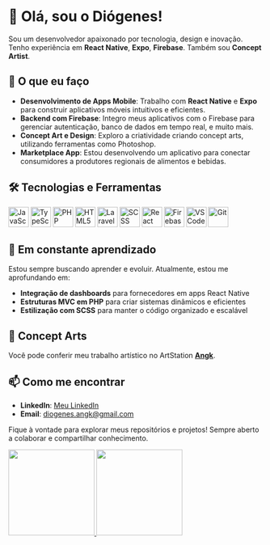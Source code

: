 # 👋 Olá, sou o Diógenes!

Sou um desenvolvedor apaixonado por tecnologia, design e inovação. Tenho experiência em **React Native**, **Expo**, **Firebase**. Também sou **Concept Artist**.

## 🚀 O que eu faço
- **Desenvolvimento de Apps Mobile**: Trabalho com **React Native** e **Expo** para construir aplicativos móveis intuitivos e eficientes.
- **Backend com Firebase**: Integro meus aplicativos com o Firebase para gerenciar autenticação, banco de dados em tempo real, e muito mais.
- **Concept Art e Design**: Exploro a criatividade criando concept arts, utilizando ferramentas como Photoshop.
- **Marketplace App**: Estou desenvolvendo um aplicativo para conectar consumidores a produtores regionais de alimentos e bebidas.

## 🛠️ Tecnologias e Ferramentas
<div>
  <img src="https://cdn.jsdelivr.net/gh/devicons/devicon/icons/javascript/javascript-original.svg" alt="JavaScript" width="40" height="40"/>
  <img src="https://cdn.jsdelivr.net/gh/devicons/devicon@latest/icons/typescript/typescript-original.svg"alt="TypeScript" width="40" height="40" />
  <img src="https://cdn.jsdelivr.net/gh/devicons/devicon/icons/php/php-original.svg" alt="PHP" width="40" height="40"/>
  <img src="https://cdn.jsdelivr.net/gh/devicons/devicon/icons/html5/html5-original.svg" alt="HTML5" width="40" height="40"/>
  <img src="https://cdn.jsdelivr.net/gh/devicons/devicon@latest/icons/laravel/laravel-original.svg" alt="Laravel" width="40" height="40"/>
  <img src="https://cdn.jsdelivr.net/gh/devicons/devicon/icons/sass/sass-original.svg" alt="SCSS" width="40" height="40"/>

  <img src="https://cdn.jsdelivr.net/gh/devicons/devicon/icons/react/react-original.svg" alt="React Native" width="40" height="40"/>
  <img src="https://cdn.jsdelivr.net/gh/devicons/devicon/icons/firebase/firebase-plain.svg" alt="Firebase" width="40" height="40"/>

  <img src="https://cdn.jsdelivr.net/gh/devicons/devicon/icons/vscode/vscode-original.svg" alt="VSCode" width="40" height="40"/>
  <img src="https://cdn.jsdelivr.net/gh/devicons/devicon/icons/git/git-original.svg" alt="Git" width="40" height="40"/>
</div>


## 🌱 Em constante aprendizado
Estou sempre buscando aprender e evoluir. Atualmente, estou me aprofundando em:
- **Integração de dashboards** para fornecedores em apps React Native
- **Estruturas MVC em PHP** para criar sistemas dinâmicos e eficientes
- **Estilização com SCSS** para manter o código organizado e escalável

## 🎨 Concept Arts
Você pode conferir meu trabalho artístico no ArtStation [**Angk**](https://www.artstation.com/angk888).

## 📫 Como me encontrar
- **LinkedIn**: [Meu LinkedIn](https://www.linkedin.com/in/di%C3%B3genes-augusto-anghievischi-b63a06219/)
- **Email**: diogenes.angk@gmail.com

Fique à vontade para explorar meus repositórios e projetos! Sempre aberto a colaborar e compartilhar conhecimento.

<div>
<a href="https://github.com/Anghievischi">
<img loading="lazy" height="170em" src="https://github-readme-stats.vercel.app/api/top-langs/?username=Anghievischi&layout=compact&langs_count=7&theme=material-palenight"/>
<img loading="lazy" height="170em" src="https://github-readme-stats.vercel.app/api?username=Anghievischi&show_icons=true&theme=material-palenight&include_all_commits=true&count_private=true"/>
</div>
